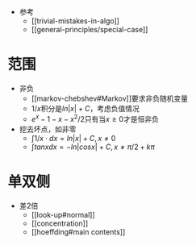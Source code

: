 - 参考
  - [[trivial-mistakes-in-algo]]
  - [[general-principles/special-case]]
# 范围
- 非负
  - [[markov-chebshev#Markov]]要求非负随机变量
  - $1/x$积分是$ln|x|+C$，考虑负值情况
  - $e^x-1-x-x^2/2$只有当$x\ge 0$才是恒非负
- 挖去坏点，如非零
  - $\int 1/x \cdot dx =ln|x|+C,x\ne 0$
  - $\int tanxdx = -ln|cosx|+C,x\ne \pi/2+k\pi$
# 单双侧
- 差2倍
  - [[look-up#normal]]
  - [[concentration]]
  - [[hoeffding#main contents]]